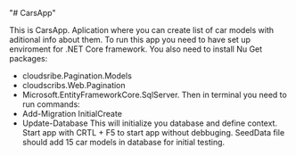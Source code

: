 "# CarsApp"

This is CarsApp. Aplication where you can create list of car models with aditional info about them.
To run this app you need to have set up enviroment for .NET Core framework. 
You also need to install Nu Get packages:
 - cloudsribe.Pagination.Models
 - cloudscribs.Web.Pagination
 - Microsoft.EntityFrameworkCore.SqlServer.
 Then in terminal you need to run commands:
 - Add-Migration InitialCreate
 - Update-Database
 This will initialize you database and define context.
 Start app with CRTL + F5 to start app without debbuging.
 SeedData file should add 15 car models in database for initial testing.

